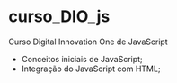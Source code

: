 # curso_DIO_js
Curso Digital Innovation One de JavaScript

- Conceitos iniciais de JavaScript;
- Integração do JavaScript com HTML;
